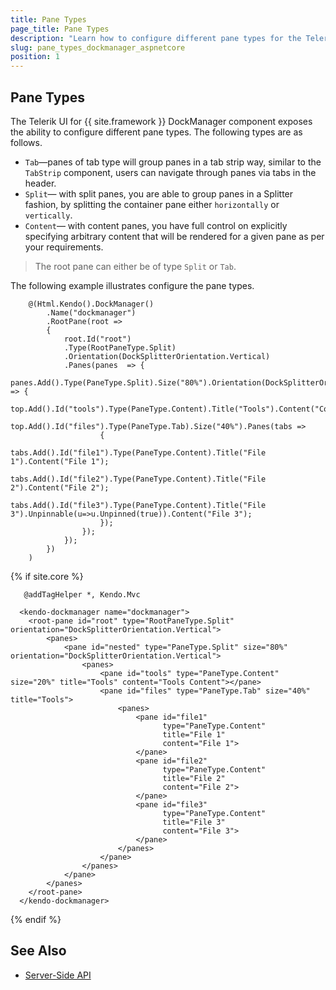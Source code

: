 ```yaml
---
title: Pane Types
page_title: Pane Types
description: "Learn how to configure different pane types for the Telerik UI DockManager component for {{ site.framework }}"
slug: pane_types_dockmanager_aspnetcore
position: 1
---
```


## Pane Types

The Telerik UI for {{ site.framework }} DockManager component exposes the ability to configure different pane types. The following types are as follows.

* `Tab`&mdash;panes of tab type will group panes in a tab strip way, similar to the `TabStrip` component, users can navigate through panes via tabs in the header.
* `Split`&mdash; with split panes, you are able to group panes in a Splitter fashion, by splitting the container pane either `horizontally` or `vertically`.
* `Content`&mdash; with content panes, you have full control on explicitly specifying arbitrary content that will be rendered for a given pane as per your requirements.

> The root pane can either be of type `Split` or `Tab`.

The following example illustrates configure the pane types.

```HtmlHelper
    @(Html.Kendo().DockManager()
        .Name("dockmanager")
        .RootPane(root =>
        {
            root.Id("root")
            .Type(RootPaneType.Split)
            .Orientation(DockSplitterOrientation.Vertical)
            .Panes(panes  => {
                panes.Add().Type(PaneType.Split).Size("80%").Orientation(DockSplitterOrientation.Horizontal).Panes(top => {
                    top.Add().Id("tools").Type(PaneType.Content).Title("Tools").Content("Content").Size("20%");
                    top.Add().Id("files").Type(PaneType.Tab).Size("40%").Panes(tabs =>
                    {
                        tabs.Add().Id("file1").Type(PaneType.Content).Title("File 1").Content("File 1");
                        tabs.Add().Id("file2").Type(PaneType.Content).Title("File 2").Content("File 2");
                        tabs.Add().Id("file3").Type(PaneType.Content).Title("File 3").Unpinnable(u=>u.Unpinned(true)).Content("File 3");
                    });
                });
            });
        })
    )
```
{% if site.core %}
```TagHelper
   @addTagHelper *, Kendo.Mvc

  <kendo-dockmanager name="dockmanager">
    <root-pane id="root" type="RootPaneType.Split" orientation="DockSplitterOrientation.Vertical">
        <panes>
            <pane id="nested" type="PaneType.Split" size="80%" orientation="DockSplitterOrientation.Vertical">
                <panes>
                    <pane id="tools" type="PaneType.Content" size="20%" title="Tools" content="Tools Content"></pane>
                    <pane id="files" type="PaneType.Tab" size="40%" title="Tools">
                        <panes>
                            <pane id="file1" 
                                  type="PaneType.Content" 
                                  title="File 1"
                                  content="File 1">
                            </pane>
                            <pane id="file2" 
                                  type="PaneType.Content" 
                                  title="File 2"
                                  content="File 2">
                            </pane>
                            <pane id="file3"
                                  type="PaneType.Content"
                                  title="File 3"
                                  content="File 3">
                            </pane>
                        </panes>
                    </pane>
                </panes>
            </pane>
        </panes>
    </root-pane>
  </kendo-dockmanager>
```
{% endif %}


## See Also

* [Server-Side API](/api/dockmanager)

